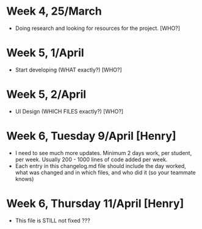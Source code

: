 # Week 4, 25/March
- Doing research and looking for resources for the project. [WHO?]

# Week 5, 1/April
- Start developing (WHAT exactly?) [WHO?]

# Week 5, 2/April
- UI Design (WHICH FILES exactly?) [WHO?]

# Week 6, Tuesday 9/April [Henry]
- I need to see much more updates. Minimum 2 days work, per student, per week. Usually 200 - 1000 lines of code added per week.
- Each entry in this changelog.md file should include the day worked, what was changed and in which files, and who did it (so your teammate knows)

# Week 6, Thursday 11/April [Henry]
- This file is STILL not fixed ???


